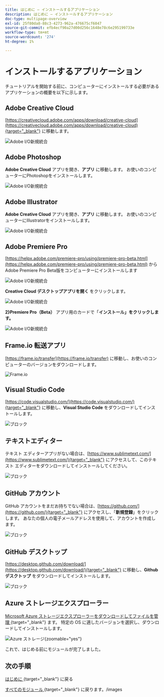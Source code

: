 ```yaml
---
title: はじめに – インストールするアプリケーション
description: はじめに – インストールするアプリケーション
doc-type: multipage-overview
exl-id: 25f80da8-88c3-4273-962a-476675cf6047
source-git-commit: efb4ecf90a27d00d256c1648e78c6e295199733e
workflow-type: tm+mt
source-wordcount: '274'
ht-degree: 1%

---
```


# インストールするアプリケーション

チュートリアルを開始する前に、コンピューターにインストールする必要があるアプリケーションの概要を以下に示します。

## Adobe Creative Cloud

[https://creativecloud.adobe.com/apps/download/creative-cloud](https://creativecloud.adobe.com/apps/download/creative-cloud){target="_blank"} に移動します。

![Adobe I/O新規統合 ](./images/cc.png)

## Adobe Photoshop

**Adobe Creative Cloud** アプリを開き、**アプリ** に移動します。 お使いのコンピューターにPhotoshopをインストールします。

![Adobe I/O新規統合 ](./images/psd.png)

## Adobe Illustrator

**Adobe Creative Cloud** アプリを開き、**アプリ** に移動します。 お使いのコンピューターにIllustratorをインストールします。

![Adobe I/O新規統合 ](./images/psd.png)

## Adobe Premiere Pro

[https://helpx.adobe.com/premiere-pro/using/premiere-pro-beta.html](https://helpx.adobe.com/premiere-pro/using/premiere-pro-beta.html) からAdobe Premiere Pro Beta版をコンピューターにインストールします

![Adobe I/O新規統合 ](./images/prpro.png)

**Creative Cloud デスクトップアプリを開く** をクリックします。

![Adobe I/O新規統合 ](./images/prpro1.png)

**2}Premiere Pro（Beta）** アプリ用のカードで「**インストール」をクリックします。**

![Adobe I/O新規統合 ](./images/prpro2.png)

## Frame.io 転送アプリ

[https://frame.io/transfer](https://frame.io/transfer) に移動し、お使いのコンピューターのバージョンをダウンロードします。

![Frame.io](./images/frameio11.png)

## Visual Studio Code

[https://code.visualstudio.com/](https://code.visualstudio.com/){target="_blank"} に移動し、**Visual Studio Code** をダウンロードしてインストールします。

![ ブロック ](./images/vsc1.png)

## テキストエディター

テキスト エディターアプリがない場合は、[https://www.sublimetext.com/](https://www.sublimetext.com/){target="_blank"} にアクセスして、このテキスト エディターをダウンロードしてインストールしてください。

![ ブロック ](./images/text1.png)

## GitHub アカウント

GitHub アカウントをまだお持ちでない場合は、[https://github.com/](https://github.com/){target="_blank"} にアクセスし、「**新規登録**」をクリックします。 あなたの個人の電子メールアドレスを使用して、アカウントを作成します。

![ ブロック ](./images/git.png)

## GitHub デスクトップ

[https://desktop.github.com/download/](https://desktop.github.com/download/){target="_blank"} に移動し、**Github デスクトップ** をダウンロードしてインストールします。

![ ブロック ](./images/block1.png)

## Azure ストレージエクスプローラー

[Microsoft Azure ストレージエクスプローラーをダウンロードしてファイルを管理 ](https://azure.microsoft.com/en-us/products/storage/storage-explorer#Download-4){target="_blank"} ます。 特定の OS に適したバージョンを選択し、ダウンロードしてインストールします。

![Azure ストレージ ](./images/az10.png){zoomable="yes"}

これで、はじめる前にモジュールが完了しました。

## 次の手順

[ はじめに ](./getting-started.md){target="_blank"} に戻る

[ すべてのモジュール ](./../../../overview.md){target="_blank"} に戻ります。/images
